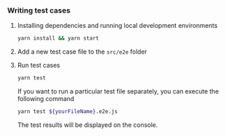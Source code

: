 <!--
#
# Licensed to the Apache Software Foundation (ASF) under one or more
# contributor license agreements.  See the NOTICE file distributed with
# this work for additional information regarding copyright ownership.
# The ASF licenses this file to You under the Apache License, Version 2.0
# (the "License"); you may not use this file except in compliance with
# the License.  You may obtain a copy of the License at
#
#     http://www.apache.org/licenses/LICENSE-2.0
#
# Unless required by applicable law or agreed to in writing, software
# distributed under the License is distributed on an "AS IS" BASIS,
# WITHOUT WARRANTIES OR CONDITIONS OF ANY KIND, either express or implied.
# See the License for the specific language governing permissions and
# limitations under the License.
#
-->

### Writing test cases

1. Installing dependencies and running local development environments

   ```sh
   yarn install && yarn start
   ```

2. Add a new test case file to the `src/e2e` folder
3. Run test cases

   ```sh
   yarn test
   ```

   If you want to run a particular test file separately, you can execute the following command

   ```sh
   yarn test ${yourFileName}.e2e.js
   ```

   The test results will be displayed on the console.

